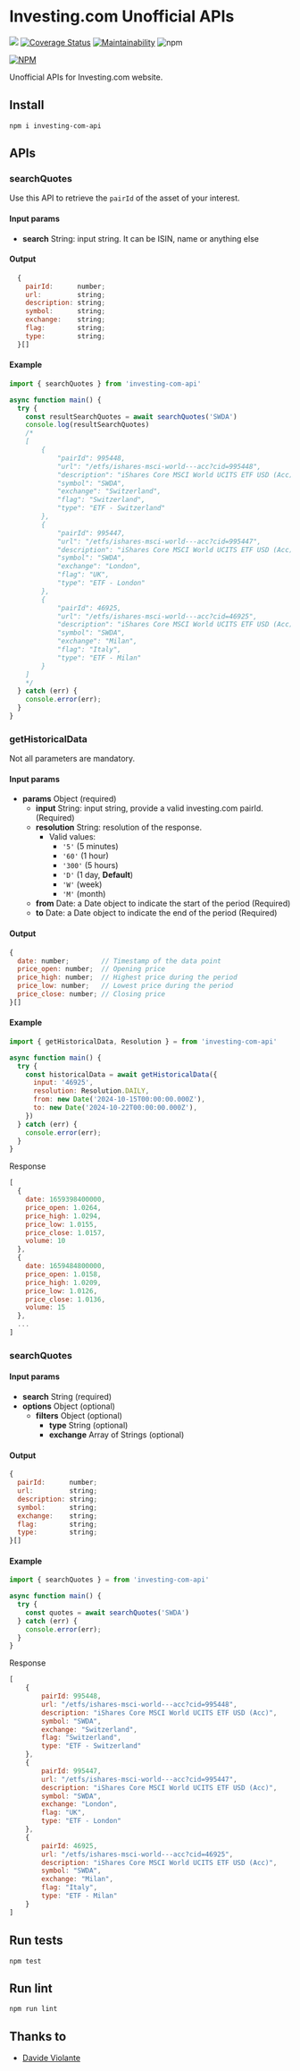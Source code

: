 # Investing.com Unofficial APIs
[![](https://github.com/davideviolante/investing-com-api/workflows/Node.js%20CI/badge.svg)](https://github.com/DavideViolante/investing-com-api/actions?query=workflow%3A"Node.js+CI") [![Coverage Status](https://coveralls.io/repos/github/DavideViolante/investing-com-api/badge.svg?branch=master)](https://coveralls.io/github/DavideViolante/investing-com-api?branch=master) [![Maintainability](https://api.codeclimate.com/v1/badges/ce48adbd97ff85557918/maintainability)](https://codeclimate.com/github/DavideViolante/investing-com-api/maintainability) ![npm](https://img.shields.io/npm/dm/investing-com-api)

[![NPM](https://nodei.co/npm/investing-com-api.png)](https://nodei.co/npm/investing-com-api/)

Unofficial APIs for Investing.com website.

## Install
`npm i investing-com-api`

## APIs

### searchQuotes

Use this API to retrieve the `pairId` of the asset of your interest.

#### Input params
- **search** String: input string. It can be ISIN, name or anything else

#### Output

```js
  {
    pairId:      number;
    url:         string;
    description: string;
    symbol:      string;
    exchange:    string;
    flag:        string;
    type:        string;
  }[]
```

#### Example
```js
import { searchQuotes } from 'investing-com-api'

async function main() {
  try {
    const resultSearchQuotes = await searchQuotes('SWDA')
    console.log(resultSearchQuotes)
    /* 
    [
        {
            "pairId": 995448,
            "url": "/etfs/ishares-msci-world---acc?cid=995448",
            "description": "iShares Core MSCI World UCITS ETF USD (Acc)",
            "symbol": "SWDA",
            "exchange": "Switzerland",
            "flag": "Switzerland",
            "type": "ETF - Switzerland"
        },
        {
            "pairId": 995447,
            "url": "/etfs/ishares-msci-world---acc?cid=995447",
            "description": "iShares Core MSCI World UCITS ETF USD (Acc)",
            "symbol": "SWDA",
            "exchange": "London",
            "flag": "UK",
            "type": "ETF - London"
        },
        {
            "pairId": 46925,
            "url": "/etfs/ishares-msci-world---acc?cid=46925",
            "description": "iShares Core MSCI World UCITS ETF USD (Acc)",
            "symbol": "SWDA",
            "exchange": "Milan",
            "flag": "Italy",
            "type": "ETF - Milan"
        }
    ]
    */
  } catch (err) {
    console.error(err);
  }
}
```

### getHistoricalData
Not all parameters are mandatory.

#### Input params
- **params** Object (required)
  - **input** String: input string, provide a valid investing.com pairId. (Required)
  - **resolution** String: resolution of the response.
    - Valid values: 
      - `'5'` (5 minutes)
      - `'60'` (1 hour)
      - `'300'` (5 hours)
      - `'D'` (1 day, **Default**)
      - `'W'` (week)
      - `'M'` (month)
  - **from** Date: a Date object to indicate the start of the period (Required)
  - **to** Date: a Date object to indicate the end of the period (Required)

#### Output
```js
{
  date: number;        // Timestamp of the data point
  price_open: number;  // Opening price
  price_high: number;  // Highest price during the period
  price_low: number;   // Lowest price during the period
  price_close: number; // Closing price
}[]
```

#### Example
```js
import { getHistoricalData, Resolution } = from 'investing-com-api'

async function main() {
  try {
    const historicalData = await getHistoricalData({
      input: '46925',
      resolution: Resolution.DAILY,
      from: new Date('2024-10-15T00:00:00.000Z'),
      to: new Date('2024-10-22T00:00:00.000Z'),
    })
  } catch (err) {
    console.error(err);
  }
}
```

Response
```js
[
  {
    date: 1659398400000,
    price_open: 1.0264,
    price_high: 1.0294,
    price_low: 1.0155,
    price_close: 1.0157,
    volume: 10
  },
  {
    date: 1659484800000,
    price_open: 1.0158,
    price_high: 1.0209,
    price_low: 1.0126,
    price_close: 1.0136,
    volume: 15
  },
  ...
]
```

### searchQuotes

#### Input params
- **search** String (required)
- **options** Object (optional)
  - **filters** Object (optional)
    - **type** String (optional)
    - **exchange** Array of Strings (optional)

#### Output
```js
{ 
  pairId:      number;
  url:         string;
  description: string;
  symbol:      string;
  exchange:    string;
  flag:        string;
  type:        string;
}[]
```

#### Example
```js
import { searchQuotes } = from 'investing-com-api'

async function main() {
  try {
    const quotes = await searchQuotes('SWDA')
  } catch (err) {
    console.error(err);
  }
}
```

Response
```js
[
    {
        pairId: 995448,
        url: "/etfs/ishares-msci-world---acc?cid=995448",
        description: "iShares Core MSCI World UCITS ETF USD (Acc)",
        symbol: "SWDA",
        exchange: "Switzerland",
        flag: "Switzerland",
        type: "ETF - Switzerland"
    },
    {
        pairId: 995447,
        url: "/etfs/ishares-msci-world---acc?cid=995447",
        description: "iShares Core MSCI World UCITS ETF USD (Acc)",
        symbol: "SWDA",
        exchange: "London",
        flag: "UK",
        type: "ETF - London"
    },
    {
        pairId: 46925,
        url: "/etfs/ishares-msci-world---acc?cid=46925",
        description: "iShares Core MSCI World UCITS ETF USD (Acc)",
        symbol: "SWDA",
        exchange: "Milan",
        flag: "Italy",
        type: "ETF - Milan"
    }
]
```

## Run tests
`npm test`

## Run lint
`npm run lint`

## Thanks to
- [Davide Violante](https://github.com/DavideViolante/)
